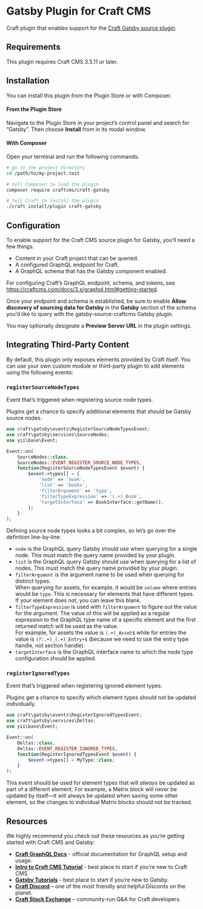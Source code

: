 # Gatsby Plugin for Craft CMS

Craft plugin that enables support for the [Craft Gatsby source plugin](https://github.com/craftcms/gatsby-source-craftcms).

## Requirements

This plugin requires Craft CMS 3.5.11 or later.

## Installation

You can install this plugin from the Plugin Store or with Composer.

#### From the Plugin Store

Navigate to the Plugin Store in your project’s control panel and search for “Gatsby”. Then choose **Install** from in its modal window.

#### With Composer

Open your terminal and run the following commands:

```bash
# go to the project directory
cd /path/to/my-project.test

# tell Composer to load the plugin
composer require craftcms/craft-gatsby

# tell Craft to install the plugin
./craft install/plugin craft-gatsby
```

## Configuration

To enable support for the Craft CMS source plugin for Gatsby, you’ll need a few things:

- Content in your Craft project that can be queried.
- A configured GraphQL endpoint for Craft.
- A GraphQL schema that has the Gatsby component enabled.

For configuring Craft’s GraphQL endpoint, schema, and tokens, see https://craftcms.com/docs/3.x/graphql.html#getting-started.

Once your endpoint and schema is established, be sure to enable **Allow discovery of sourcing data for Gatsby** in the **Gatsby** section of the schema you’d like to query with the gatsby-source-craftcms Gatsby plugin.

You may optionally designate a **Preview Server URL** in the plugin settings.

## Integrating Third-Party Content

By default, this plugin only exposes elements provided by Craft itself. You can use your own custom module or third-party plugin to add elements using the following events:

### `registerSourceNodeTypes`

Event that’s triggered when registering source node types.

Plugins get a chance to specify additional elements that should be Gatsby source nodes.

```php
use craft\gatsby\events\RegisterSourceNodeTypesEvent;
use craft\gatsby\services\SourceNodes;
use yii\base\Event;

Event::on(
    SourceNodes::class,
    SourceNodes::EVENT_REGISTER_SOURCE_NODE_TYPES,
    function(RegisterSourceNodeTypesEvent $event) {
        $event->types[] = [
            'node' => 'book',
            'list' => 'books',
            'filterArgument' => 'type',
            'filterTypeExpression' => '(.+)_Book',
            'targetInterface' => BookInterface::getName(),
        ];
    }
);
```

Defining source node types looks a bit complex, so let’s go over the definition line-by-line:

- `node` is the GraphQL query Gatsby should use when querying for a single node. This must match the query name provided by your plugin.
- `list` is the GraphQL query Gatsby should use when querying for a list of nodes. This must match the query name provided by your plugin.
- `filterArgument` is the argument name to be used when querying for distinct types.\
When querying for assets, for example, it would be `volume` where entries would be `type`. This is necessary for elements that have different types. If your element does not, you can leave this blank.
- `filterTypeExpression` is used with `filterArgument` to figure out the value for the argument. The value of this will be applied as a regular expression to the GraphQL type name of a specific element and the first returned match will be used as the value.\
For example, for assets the value is `(.+)_Asset$` while for entries the value is `(?:.+)_(.+)_Entry+$` (because we need to use the entry type handle, not section handle).
- `targetInterface` is the GraphQL interface name to which the node type configuration should be applied.

### `registerIgnoredTypes`

Event that’s triggered when registering ignored element types.

Plugins get a chance to specify which element types should not be updated individually.

```php
use craft\gatsby\events\RegisterIgnoredTypesEvent;
use craft\gatsby\services\Deltas;
use yii\base\Event;

Event::on(
    Deltas::class,
    Deltas::EVENT_REGISTER_IGNORED_TYPES,
    function(RegisterIgnoredTypesEvent $event) {
        $event->types[] = MyType::class;
    }
);
```

This event should be used for element types that will _always_ be updated as part of a different element. For example, a Matrix block will never be updated by itself—it will always be updated when saving some other element, so the changes to individual Matrix blocks should not be tracked.

## Resources

We highly recommend you check out these resources as you’re getting started with Craft CMS and Gatsby:

- **[Craft GraphQL Docs](https://craftcms.com/docs/3.x/graphql.html)** - official documentation for GraphQL setup and usage.
- **[Intro to Craft CMS Tutorial](https://craftcms.com/docs/getting-started-tutorial/)** - best place to start if you’re new to Craft CMS.
- **[Gatsby Tutorials](https://www.gatsbyjs.com/tutorial/)** - best place to start if you’re new to Gatsby.
- **[Craft Discord](https://craftcms.com/discord)** – one of the most friendly and helpful Discords on the planet.
- **[Craft Stack Exchange](http://craftcms.stackexchange.com/)** – community-run Q&A for Craft developers.

